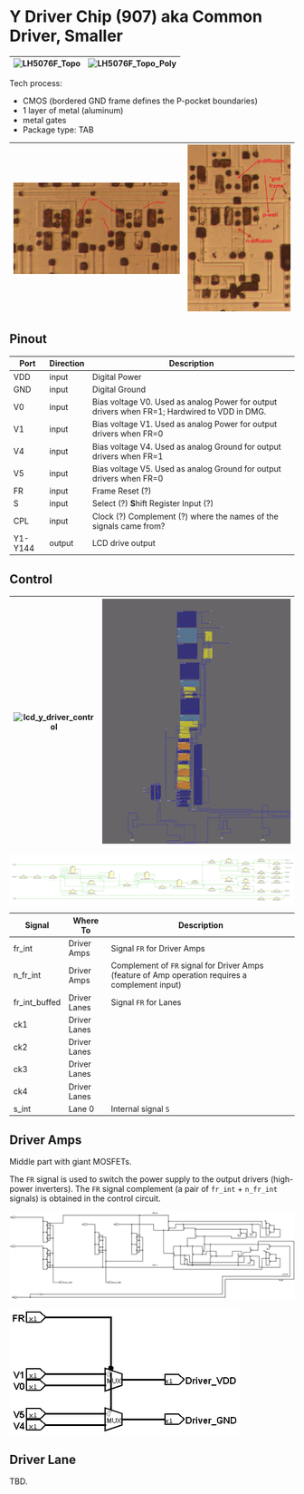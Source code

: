 # Y Driver Chip (907) aka Common Driver, Smaller

|![LH5076F_Topo](/imgstore/LH5076F_Topo.jpg)|![LH5076F_Topo_Poly](/imgstore/LH5076F_Topo_Poly.jpg)|
|---|---|

Tech process:
- CMOS (bordered GND frame defines the P-pocket boundaries)
- 1 layer of metal (aluminum)
- metal gates
- Package type: TAB

|![topo](/imgstore/topo.jpg)|![pocket](/imgstore/pocket.jpg)|
|---|---|

## Pinout

|Port|Direction|Description|
|---|---|---|
|VDD|input|Digital Power |
|GND|input|Digital Ground |
|V0|input|Bias voltage V0. Used as analog Power for output drivers when FR=1; Hardwired to VDD in DMG. |
|V1|input|Bias voltage V1. Used as analog Power for output drivers when FR=0 |
|V4|input|Bias voltage V4. Used as analog Ground for output drivers when FR=1 |
|V5|input|Bias voltage V5. Used as analog Ground for output drivers when FR=0 |
|FR|input|Frame Reset (?) |
|S|input|Select (?) **S**hift Register Input (?) |
|CPL|input|Clock (?) Complement (?) where the names of the signals came from? |
|Y1-Y144|output|LCD drive output|

## Control

|![lcd_y_driver_control](/hdl/lcd_y_driver_control.png)|![ydriver_control](/hdl/ydriver_control.png)|
|---|---|

![ydriver_control_schem](/hdl/ydriver_control_schem.png)

|Signal|Where To|Description|
|---|---|---|
|fr_int |Driver Amps | Signal `FR` for Driver Amps |
|n_fr_int |Driver Amps | Complement of `FR` signal for Driver Amps (feature of Amp operation requires a complement input) |
|fr_int_buffed | Driver Lanes| Signal `FR` for Lanes|
|ck1 | Driver Lanes| |
|ck2 | Driver Lanes| |
|ck3 | Driver Lanes| |
|ck4 | Driver Lanes| |
|s_int | Lane 0 | Internal signal `S` |

## Driver Amps

Middle part with giant MOSFETs.

The `FR` signal is used to switch the power supply to the output drivers (high-power inverters). The `FR` signal complement (a pair of `fr_int` + `n_fr_int` signals) is obtained in the control circuit.

![ydriver_amp_tran](/imgstore/ydriver_amp_tran.png)

![ydriver_amp_simpl](/imgstore/ydriver_amp_simpl.png)

## Driver Lane

TBD.
